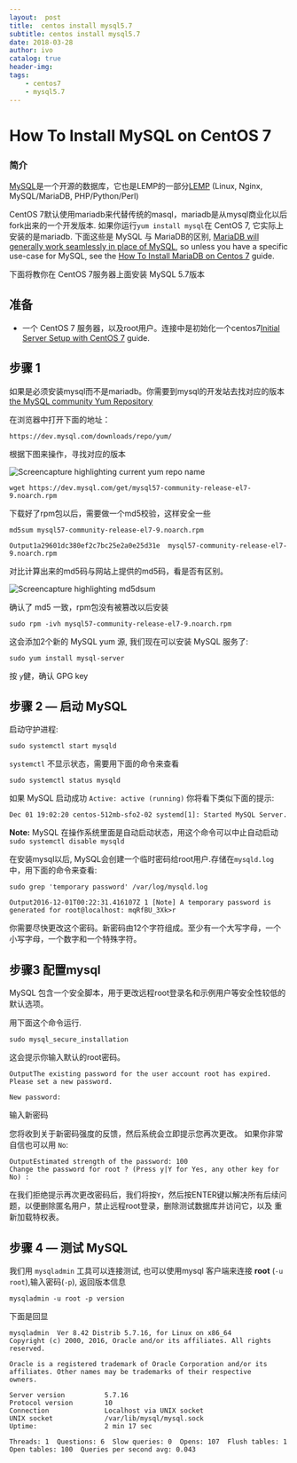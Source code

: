 ```yaml
---
layout:  post
title:  centos install mysql5.7
subtitle: centos install mysql5.7
date: 2018-03-28
author: ivo
catalog: true
header-img:
tags:
    - centos7
    - mysql5.7
---
```

# How To Install MySQL on CentOS 7

### 简介

[MySQL](https://www.mysql.com/)是一个开源的数据库，它也是LEMP的一部分[LEMP](https://www.digitalocean.com/community/tutorials/how-to-install-linux-nginx-mysql-php-lemp-stack-on-centos-7) (Linux, Nginx, MySQL/MariaDB, PHP/Python/Perl)

CentOS 7默认使用mariadb来代替传统的masql，mariadb是从mysql商业化以后fork出来的一个开发版本. 如果你运行`yum install mysql`在 CentOS 7, 它实际上安装的是mariadb. 下面这些是 MySQL 与 MariaDB的区别, [MariaDB will generally work seamlessly in place of MySQL](https://mariadb.com/kb/en/mariadb/mariadb-vs-mysql-compatibility/), so unless you have a specific use-case for MySQL, see the [How To Install MariaDB on Centos 7](https://www.digitalocean.com/community/tutorials/how-to-install-mariadb-on-centos-7) guide.

下面将教你在 CentOS 7服务器上面安装 MySQL  5.7版本

## 准备

* 一个 CentOS 7 服务器，以及root用户。连接中是初始化一个centos7[Initial Server Setup with CentOS 7](https://www.digitalocean.com/community/tutorials/initial-server-setup-with-centos-7) guide.

## 步骤 1

如果是必须安装mysql而不是mariadb。你需要到mysql的开发站去找对应的版本 [the MySQL community Yum Repository](https://dev.mysql.com/downloads/repo/yum/)

在浏览器中打开下面的地址：

```
https://dev.mysql.com/downloads/repo/yum/
```

根据下图来操作，寻找对应的版本

![Screencapture highlighting current yum repo name](https://assets.digitalocean.com/articles/mysql-centos7/repo-name-small.png)

```
wget https://dev.mysql.com/get/mysql57-community-release-el7-9.noarch.rpm
```

下载好了rpm包以后，需要做一个md5校验，这样安全一些

```
md5sum mysql57-community-release-el7-9.noarch.rpm
```

```
Output1a29601dc380ef2c7bc25e2a0e25d31e  mysql57-community-release-el7-9.noarch.rpm
```

对比计算出来的md5码与网站上提供的md5码，看是否有区别。

![Screencapture highlighting md5dsum](https://assets.digitalocean.com/articles/mysql-centos7/md5-sum-small.png)

确认了 md5 一致，rpm包没有被篡改以后安装

```
sudo rpm -ivh mysql57-community-release-el7-9.noarch.rpm
```

这会添加2个新的 MySQL yum 源, 我们现在可以安装 MySQL 服务了:

```
sudo yum install mysql-server
```

按 `y`健，确认 GPG key

## 步骤 2 — 启动 MySQL

启动守护进程:

```
sudo systemctl start mysqld
```

`systemctl` 不显示状态，需要用下面的命令来查看

```
sudo systemctl status mysqld
```

如果 MySQL 启动成功 `Active: active (running)` 你将看下类似下面的提示:

```
Dec 01 19:02:20 centos-512mb-sfo2-02 systemd[1]: Started MySQL Server.
```

**Note:** MySQL 在操作系统里面是自动启动状态，用这个命令可以中止自动启动`sudo systemctl disable mysqld`  

在安装mysql以后, MySQL会创建一个临时密码给root用户.存储在`mysqld.log`中，用下面的命令来查看:

```
sudo grep 'temporary password' /var/log/mysqld.log
```

```
Output2016-12-01T00:22:31.416107Z 1 [Note] A temporary password is generated for root@localhost: mqRfBU_3Xk>r
```

你需要尽快更改这个密码。新密码由12个字符组成。至少有一个大写字母，一个小写字母，一个数字和一个特殊字符。

## 步骤3 配置mysql

MySQL 包含一个安全脚本，用于更改远程root登录名和示例用户等安全性较低的默认选项。

用下面这个命令运行.

```
sudo mysql_secure_installation
```

这会提示你输入默认的root密码。

```
OutputThe existing password for the user account root has expired. Please set a new password.

New password:
```

输入新密码

您将收到关于新密码强度的反馈，然后系统会立即提示您再次更改。 如果你非常自信也可以用 `No`:

```
OutputEstimated strength of the password: 100
Change the password for root ? (Press y|Y for Yes, any other key for No) :
```
在我们拒绝提示再次更改密码后，我们将按`Y`，然后按ENTER键以解决所有后续问题，以便删除匿名用户，禁止远程root登录，删除测试数据库并访问它，以及 重新加载特权表。


## 步骤 4 — 测试 MySQL

我们用 `mysqladmin` 工具可以连接测试, 也可以使用mysql 客户端来连接 **root** (`-u root`),输入密码(`-p`), 返回版本信息

```
mysqladmin -u root -p version
```

下面是回显

```
mysqladmin  Ver 8.42 Distrib 5.7.16, for Linux on x86_64
Copyright (c) 2000, 2016, Oracle and/or its affiliates. All rights reserved.

Oracle is a registered trademark of Oracle Corporation and/or its
affiliates. Other names may be trademarks of their respective
owners.

Server version          5.7.16
Protocol version        10
Connection              Localhost via UNIX socket
UNIX socket             /var/lib/mysql/mysql.sock
Uptime:                 2 min 17 sec

Threads: 1  Questions: 6  Slow queries: 0  Opens: 107  Flush tables: 1  Open tables: 100  Queries per second avg: 0.043
```

##
